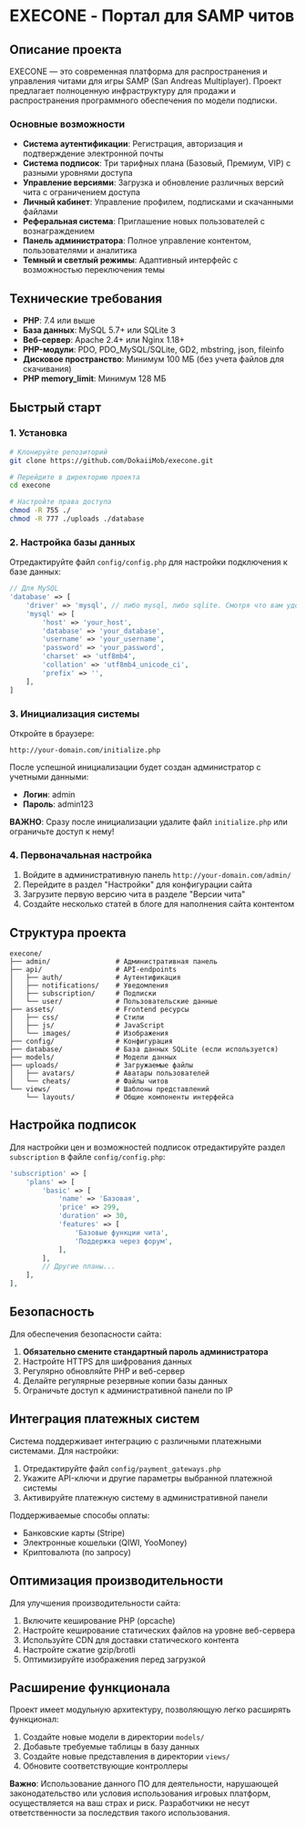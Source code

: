 # EXECONE - Портал для SAMP читов

## Описание проекта

EXECONE — это современная платформа для распространения и управления читами для игры SAMP (San Andreas Multiplayer). Проект предлагает полноценную инфраструктуру для продажи и распространения программного обеспечения по модели подписки.

### Основные возможности

- **Система аутентификации**: Регистрация, авторизация и подтверждение электронной почты
- **Система подписок**: Три тарифных плана (Базовый, Премиум, VIP) с разными уровнями доступа
- **Управление версиями**: Загрузка и обновление различных версий чита с ограничением доступа
- **Личный кабинет**: Управление профилем, подписками и скачанными файлами
- **Реферальная система**: Приглашение новых пользователей с вознаграждением
- **Панель администратора**: Полное управление контентом, пользователями и аналитика
- **Темный и светлый режимы**: Адаптивный интерфейс с возможностью переключения темы

## Технические требования

- **PHP**: 7.4 или выше
- **База данных**: MySQL 5.7+ или SQLite 3
- **Веб-сервер**: Apache 2.4+ или Nginx 1.18+
- **PHP-модули**: PDO, PDO_MySQL/SQLite, GD2, mbstring, json, fileinfo
- **Дисковое пространство**: Минимум 100 МБ (без учета файлов для скачивания)
- **PHP memory_limit**: Минимум 128 МБ

## Быстрый старт

### 1. Установка

```bash
# Клонируйте репозиторий
git clone https://github.com/DokaiiMob/execone.git

# Перейдите в директорию проекта
cd execone

# Настройте права доступа
chmod -R 755 ./
chmod -R 777 ./uploads ./database
```

### 2. Настройка базы данных

Отредактируйте файл `config/config.php` для настройки подключения к базе данных:

```php
// Для MySQL
'database' => [
    'driver' => 'mysql', // либо mysql, либо sqlite. Смотря что вам удобнее
    'mysql' => [
        'host' => 'your_host',
        'database' => 'your_database',
        'username' => 'your_username',
        'password' => 'your_password',
        'charset' => 'utf8mb4',
        'collation' => 'utf8mb4_unicode_ci',
        'prefix' => '',
    ],
]
```

### 3. Инициализация системы

Откройте в браузере:

```
http://your-domain.com/initialize.php
```

После успешной инициализации будет создан администратор с учетными данными:
- **Логин**: admin
- **Пароль**: admin123

**ВАЖНО**: Сразу после инициализации удалите файл `initialize.php` или ограничьте доступ к нему!

### 4. Первоначальная настройка

1. Войдите в административную панель `http://your-domain.com/admin/`
2. Перейдите в раздел "Настройки" для конфигурации сайта
3. Загрузите первую версию чита в разделе "Версии чита"
4. Создайте несколько статей в блоге для наполнения сайта контентом

## Структура проекта

```
execone/
├── admin/                # Административная панель
├── api/                  # API-endpoints
│   ├── auth/             # Аутентификация
│   ├── notifications/    # Уведомления
│   ├── subscription/     # Подписки
│   └── user/             # Пользовательские данные
├── assets/               # Frontend ресурсы
│   ├── css/              # Стили
│   ├── js/               # JavaScript
│   └── images/           # Изображения
├── config/               # Конфигурация
├── database/             # База данных SQLite (если используется)
├── models/               # Модели данных
├── uploads/              # Загружаемые файлы
│   ├── avatars/          # Аватары пользователей
│   └── cheats/           # Файлы читов
└── views/                # Шаблоны представлений
    └── layouts/          # Общие компоненты интерфейса
```

## Настройка подписок

Для настройки цен и возможностей подписок отредактируйте раздел `subscription` в файле `config/config.php`:

```php
'subscription' => [
    'plans' => [
        'basic' => [
            'name' => 'Базовая',
            'price' => 299,
            'duration' => 30,
            'features' => [
                'Базовые функции чита',
                'Поддержка через форум',
            ],
        ],
        // Другие планы...
    ],
],
```

## Безопасность

Для обеспечения безопасности сайта:

1. **Обязательно смените стандартный пароль администратора**
2. Настройте HTTPS для шифрования данных
3. Регулярно обновляйте PHP и веб-сервер
4. Делайте регулярные резервные копии базы данных
5. Ограничьте доступ к административной панели по IP

## Интеграция платежных систем

Система поддерживает интеграцию с различными платежными системами. Для настройки:

1. Отредактируйте файл `config/payment_gateways.php`
2. Укажите API-ключи и другие параметры выбранной платежной системы
3. Активируйте платежную систему в административной панели

Поддерживаемые способы оплаты:
- Банковские карты (Stripe)
- Электронные кошельки (QIWI, YooMoney)
- Криптовалюта (по запросу)

## Оптимизация производительности

Для улучшения производительности сайта:

1. Включите кеширование PHP (opcache)
2. Настройте кеширование статических файлов на уровне веб-сервера
3. Используйте CDN для доставки статического контента
4. Настройте сжатие gzip/brotli
5. Оптимизируйте изображения перед загрузкой

## Расширение функционала

Проект имеет модульную архитектуру, позволяющую легко расширять функционал:

1. Создайте новые модели в директории `models/`
2. Добавьте требуемые таблицы в базу данных
3. Создайте новые представления в директории `views/`
4. Обновите соответствующие контроллеры

**Важно**: Использование данного ПО для деятельности, нарушающей законодательство или условия использования игровых платформ, осуществляется на ваш страх и риск. Разработчики не несут ответственности за последствия такого использования.
